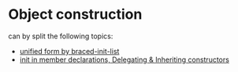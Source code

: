 # Object construction
can by split the following topics:

* [unified form by braced-init-list](http://scrutator.me/post/2012/11/16/new-ctors-p1.aspx)
* [init in member declarations, Delegating & Inheriting constructors](http://scrutator.me/post/2012/12/18/new-ctors-p2.aspx)

